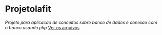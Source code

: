 # Projetolafit
*Projeto para aplicacao de conceitos sobre banco de dados e conexao com o banco usando php*
[Ver os arquivos](https://github.com/lucas-dos-santos-silva/Projetolafit/tree/main/cadastro/login)
